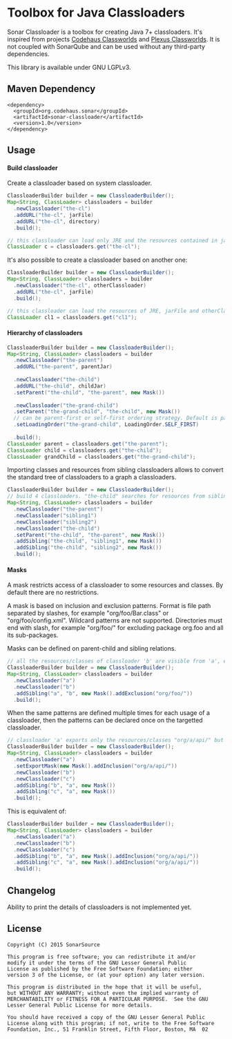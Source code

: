 # Toolbox for Java Classloaders

Sonar Classloader is a toolbox for creating Java 7+ classloaders. It's inspired from projects [Codehaus Classworlds][classworlds] and [Plexus Classworlds][plexus]. It is not coupled with SonarQube and can be used without any third-party dependencies.

This library is available under GNU LGPLv3.

## Maven Dependency

    <dependency>
      <groupId>org.codehaus.sonar</groupId>
      <artifactId>sonar-classloader</artifactId>
      <version>1.0</version>
    </dependency>

## Usage

#### Build classloader

Create a classloader based on system classloader.

```java
ClassloaderBuilder builder = new ClassloaderBuilder();
Map<String, ClassLoader> classloaders = builder
  .newClassloader("the-cl")
  .addURL("the-cl", jarFile)
  .addURL("the-cl", directory)
  .build();

// this classloader can load only JRE and the resources contained in jarFile and directory. 
ClassLoader c = classloaders.get("the-cl");
```

It's also possible to create a classloader based on another one:

```java
ClassloaderBuilder builder = new ClassloaderBuilder();
Map<String, ClassLoader> classloaders = builder
  .newClassloader("the-cl", otherClassloader)
  .addURL("the-cl", jarFile)
  .build();

// this classloader can load the resources of JRE, jarFile and otherClassloader. 
ClassLoader cl1 = classloaders.get("cl1");
```

#### Hierarchy of classloaders

```java
ClassloaderBuilder builder = new ClassloaderBuilder();
Map<String, ClassLoader> classloaders = builder
  .newClassloader("the-parent")
  .addURL("the-parent", parentJar)
  
  .newClassloader("the-child")
  .addURL("the-child", childJar)
  .setParent("the-child", "the-parent", new Mask())
  
  .newClassloader("the-grand-child")
  .setParent("the-grand-child", "the-child", new Mask())
  // can be parent-first or self-first ordering strategy. Default is parent-first.
  .setLoadingOrder("the-grand-child", LoadingOrder.SELF_FIRST)
  
  .build();
ClassLoader parent = classloaders.get("the-parent");
ClassLoader child = classloaders.get("the-child");
ClassLoader grandChild = classloaders.get("the-grand-child");
```

Importing classes and resources from sibling classloaders allows to convert the standard tree of classloaders to a graph a classloaders.

```java
ClassloaderBuilder builder = new ClassloaderBuilder();
// build 4 classloaders. "the-child" searches for resources from sibling1, sibling2, the-parent then itself.
Map<String, ClassLoader> classloaders = builder
  .newClassloader("the-parent")
  .newClassloader("sibling1")
  .newClassloader("sibling2")
  .newClassloader("the-child")
  .setParent("the-child", "the-parent", new Mask())
  .addSibling("the-child", "sibling1", new Mask())
  .addSibling("the-child", "sibling2", new Mask())
  .build();
```

#### Masks

A mask restricts access of a classloader to some resources and classes. By default there are no restrictions.
 
A mask is based on inclusion and exclusion patterns. Format is file path separated by slashes, for example "org/foo/Bar.class" or "org/foo/config.xml". Wildcard patterns are not supported. Directories must end with slash, for example "org/foo/" for excluding package org.foo and all its sub-packages.

Masks can be defined on parent-child and sibling relations.

```java
// all the resources/classes of classloader 'b' are visible from 'a', except org/foo/** resources.
ClassloaderBuilder builder = new ClassloaderBuilder();
Map<String, ClassLoader> classloaders = builder
  .newClassloader("a")
  .newClassloader("b")
  .addSibling("a", "b", new Mask().addExclusion("org/foo/"))
  .build();
```

When the same patterns are defined multiple times for each usage of a classloader, then the patterns can be declared once on the targetted classloader.

```java
// classloader 'a' exports only the resources/classes "org/a/api/" but not other internal classes. 
ClassloaderBuilder builder = new ClassloaderBuilder();
Map<String, ClassLoader> classloaders = builder
  .newClassloader("a")
  .setExportMask(new Mask().addInclusion("org/a/api/"))
  .newClassloader("b")
  .newClassloader("c")
  .addSibling("b", "a", new Mask())
  .addSibling("c", "a", new Mask())
  .build();
```

This is equivalent of:

```java
ClassloaderBuilder builder = new ClassloaderBuilder();
Map<String, ClassLoader> classloaders = builder
  .newClassloader("a")
  .newClassloader("b")
  .newClassloader("c")
  .addSibling("b", "a", new Mask().addInclusion("org/a/api/"))
  .addSibling("c", "a", new Mask().addInclusion("org/a/api/"))
  .build();
```

## Changelog

Ability to print the details of classloaders is not implemented yet.

## License

    Copyright (C) 2015 SonarSource
    
    This program is free software; you can redistribute it and/or
    modify it under the terms of the GNU Lesser General Public
    License as published by the Free Software Foundation; either
    version 3 of the License, or (at your option) any later version.

    This program is distributed in the hope that it will be useful,
    but WITHOUT ANY WARRANTY; without even the implied warranty of
    MERCHANTABILITY or FITNESS FOR A PARTICULAR PURPOSE.  See the GNU
    Lesser General Public License for more details.

    You should have received a copy of the GNU Lesser General Public
    License along with this program; if not, write to the Free Software
    Foundation, Inc., 51 Franklin Street, Fifth Floor, Boston, MA  02

[classworlds]: http://classworlds.codehaus.org
[plexus]: https://github.com/sonatype/plexus-classworlds
